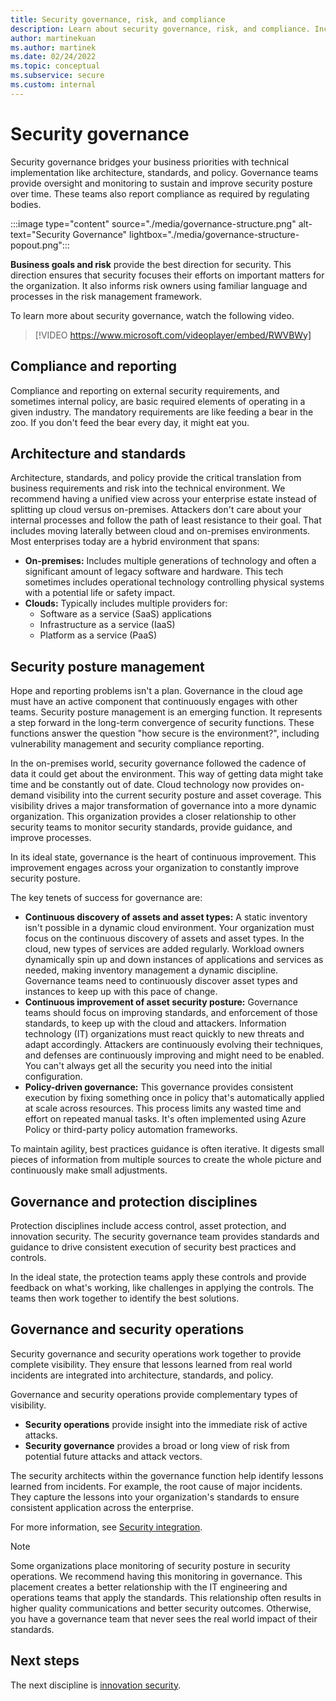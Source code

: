 ```yaml
---
title: Security governance, risk, and compliance
description: Learn about security governance, risk, and compliance. Includes topics like architecture and standards, and security posture management.
author: martinekuan
ms.author: martinek
ms.date: 02/24/2022
ms.topic: conceptual
ms.subservice: secure
ms.custom: internal
---
```


# Security governance

Security governance bridges your business priorities with technical implementation like architecture, standards, and policy. Governance teams provide oversight and monitoring to sustain and improve security posture over time. These teams also report compliance as required by regulating bodies.

:::image type="content" source="./media/governance-structure.png" alt-text="Security Governance" lightbox="./media/governance-structure-popout.png":::

**Business goals and risk** provide the best direction for security. This direction ensures that security focuses their efforts on important matters for the organization. It also informs risk owners using familiar language and processes in the risk management framework.

To learn more about security governance, watch the following video.

> [!VIDEO https://www.microsoft.com/videoplayer/embed/RWVBWy]

## Compliance and reporting

Compliance and reporting on external security requirements, and sometimes internal policy, are basic required elements of operating in a given industry. The mandatory requirements are like feeding a bear in the zoo. If you don't feed the bear every day, it might eat you.

## Architecture and standards

Architecture, standards, and policy provide the critical translation from business requirements and risk into the technical environment. We recommend having a unified view across your enterprise estate instead of splitting up cloud versus on-premises. Attackers don't care about your internal processes and follow the path of least resistance to their goal. That includes moving laterally between cloud and on-premises environments. Most enterprises today are a hybrid environment that spans:

- **On-premises:** Includes multiple generations of technology and often a significant amount of legacy software and hardware. This tech sometimes includes operational technology controlling physical systems with a potential life or safety impact.
- **Clouds:** Typically includes multiple providers for:
  - Software as a service (SaaS) applications
  - Infrastructure as a service (IaaS)
  - Platform as a service (PaaS)

## Security posture management

Hope and reporting problems isn't a plan. Governance in the cloud age must have an active component that continuously engages with other teams. Security posture management is an emerging function. It represents a step forward in the long-term convergence of security functions. These functions answer the question "how secure is the environment?", including vulnerability management and security compliance reporting.

In the on-premises world, security governance followed the cadence of data it could get about the environment. This way of getting data might take time and be constantly out of date. Cloud technology now provides on-demand visibility into the current security posture and asset coverage. This visibility drives a major transformation of governance into a more dynamic organization. This organization provides a closer relationship to other security teams to monitor security standards, provide guidance, and improve processes.

In its ideal state, governance is the heart of continuous improvement. This improvement engages across your organization to constantly improve security posture.

The key tenets of success for governance are:

- **Continuous discovery of assets and asset types:** A static inventory isn't possible in a dynamic cloud environment. Your organization must focus on the continuous discovery of assets and asset types. In the cloud, new types of services are added regularly. Workload owners dynamically spin up and down instances of applications and services as needed, making inventory management a dynamic discipline. Governance teams need to continuously discover asset types and instances to keep up with this pace of change.
- **Continuous improvement of asset security posture:** Governance teams should focus on improving standards, and enforcement of those standards, to keep up with the cloud and attackers. Information technology (IT) organizations must react quickly to new threats and adapt accordingly. Attackers are continuously evolving their techniques, and defenses are continuously improving and might need to be enabled. You can't always get all the security you need into the initial configuration.
- **Policy-driven governance:** This governance provides consistent execution by fixing something once in policy that's automatically applied at scale across resources. This process limits any wasted time and effort on repeated manual tasks. It's often implemented using Azure Policy or third-party policy automation frameworks.

To maintain agility, best practices guidance is often iterative. It digests small pieces of information from multiple sources to create the whole picture and continuously make small adjustments.

## Governance and protection disciplines

Protection disciplines include access control, asset protection, and innovation security. The security governance team provides standards and guidance to drive consistent execution of security best practices and controls.

In the ideal state, the protection teams apply these controls and provide feedback on what's working, like challenges in applying the controls. The teams then work together to identify the best solutions.

## Governance and security operations

Security governance and security operations work together to provide complete visibility. They ensure that lessons learned from real world incidents are integrated into architecture, standards, and policy.

Governance and security operations provide complementary types of visibility.

- **Security operations** provide insight into the immediate risk of active attacks.
- **Security governance** provides a broad or long view of risk from potential future attacks and attack vectors.

The security architects within the governance function help identify lessons learned from incidents. For example, the root cause of major incidents. They capture the lessons into your organization's standards to ensure consistent application across the enterprise.

For more information, see [Security integration](./security-integration.md).

> [!NOTE]
> Some organizations place monitoring of security posture in security operations. We recommend having this monitoring in governance. This placement creates a better relationship with the IT engineering and operations teams that apply the standards. This relationship often results in higher quality communications and better security outcomes. Otherwise, you have a governance team that never sees the real world impact of their standards.

## Next steps

The next discipline is [innovation security](./innovation-security.md).
